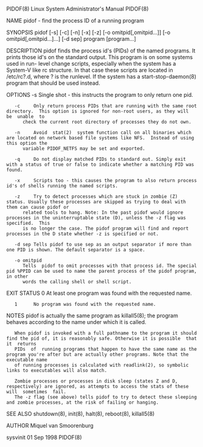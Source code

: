 PIDOF(8)						      Linux System Administrator's Manual						      PIDOF(8)

NAME
       pidof - find the process ID of a running program

SYNOPSIS
       pidof [-s] [-c] [-n] [-x] [-z] [-o omitpid[,omitpid...]]	 [-o omitpid[,omitpid...]...]  [-d sep] program [program...]

DESCRIPTION
       pidof  finds  the  process id's (PIDs) of the named programs. It prints those id's on the standard output. This program is on some systems used in run-
       level change scripts, especially when the system has a System-V like rc structure. In that case these scripts are located in /etc/rc?.d, where ? is the
       runlevel. If the system has a start-stop-daemon(8) program that should be used instead.

OPTIONS
       -s     Single shot - this instructs the program to only return one pid.

       -c     Only return process PIDs that are running with the same root directory.  This option is ignored for non-root users, as they will	be  unable  to
	      check the current root directory of processes they do not own.

       -n     Avoid  stat(2)  system function call on all binaries which are located on network based file systems like NFS.  Instead of using this option the
	      variable PIDOF_NETFS may be set and exported.

       -q     Do not display matched PIDs to standard out. Simply exit with a status of true or false to indicate whether a matching PID was found.

       -x     Scripts too - this causes the program to also return process id's of shells running the named scripts.

       -z     Try to detect processes which are stuck in zombie (Z) status. Usually these processes are skipped as trying to deal with them can cause pidof or
	      related tools to hang. Note: In the past pidof would ignore processes in the uninterruptable state (D), unless the -z flag was  specified.  This
	      is no longer the case. The pidof program will find and report processes in the D state whether -z is specified or not.

       -d sep Tells pidof to use sep as an output separator if more than one PID is shown. The default separator is a space.

       -o omitpid
	      Tells  pidof to omit processes with that process id. The special pid %PPID can be used to name the parent process of the pidof program, in other
	      words the calling shell or shell script.

EXIT STATUS
       0      At least one program was found with the requested name.

       1      No program was found with the requested name.

NOTES
       pidof is actually the same program as killall5(8); the program behaves according to the name under which it is called.

       When pidof is invoked with a full pathname to the program it should find the pid of, it is reasonably safe. Otherwise it is possible  that  it  returns
       PIDs  of	 running programs that happen to have the same name as the program you're after but are actually other programs. Note that the executable name
       of running processes is calculated with readlink(2), so symbolic links to executables will also match.

       Zombie processes or processes in disk sleep (states Z and D, respectively) are ignored, as attempts to access the stats of these will  sometimes	 fail.
       The -z flag (see above) tells pidof to try to detect these sleeping and zombie processes, at the risk of failing or hanging.

SEE ALSO
       shutdown(8), init(8), halt(8), reboot(8), killall5(8)

AUTHOR
       Miquel van Smoorenburg

sysvinit								  01 Sep 1998								      PIDOF(8)
